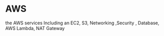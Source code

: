 # AWS
 the AWS services Including an EC2, S3, Networking ,Security , Database, AWS Lambda, NAT Gateway
